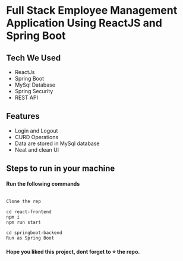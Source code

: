 
# Full Stack Employee Management Application Using ReactJS and Spring Boot


## Tech We Used

- ReactJs
- Spring Boot
- MySql Database
- Spring Security
- REST API

## Features

- Login and Logout
- CURD Operations
- Data are stored in MySql database
- Neat and clean UI

## Steps to run in your machine

#### Run the following commands
```

Clone the rep

cd react-frontend
npm i
npm run start

cd springboot-backend
Run as Spring Boot
```




#### Hope you liked this project, dont forget to ⭐ the repo.
